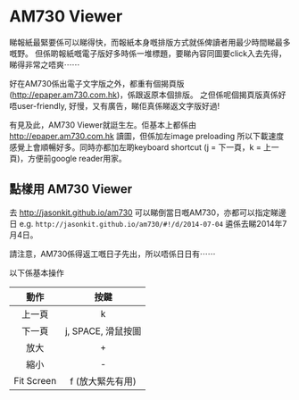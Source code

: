 AM730 Viewer
=================
睇報紙最緊要係可以睇得快，而報紙本身嘅排版方式就係俾讀者用最少時間睇最多嘅野。
但係啲報紙嘅電子版好多時係一堆標題，要睇內容同圖要click入去先得，睇得非常之唔爽⋯⋯

好在AM730係出電子文字版之外，都重有個揭頁版(http://epaper.am730.com.hk)，係跟返原本個排版。
之但係呢個揭頁版真係好唔user-friendly, 好慢，又有廣告，睇佢真係睇返文字版好過!

有見及此，AM730 Viewer就誔生左。佢基本上都係由 http://epaper.am730.com.hk 讀圖，但係加左image preloading
所以下載速度感覺上會順暢好多。同時亦都加左啲keyboard shortcut (j = 下一頁，k = 上一頁)，方便前google reader用家。


點樣用 AM730 Viewer
--------------------
去 http://jasonkit.github.io/am730 可以睇倒當日嘅AM730，亦都可以指定睇邊日 e.g. `http://jasonkit.github.io/am730/#!/d/2014-07-04` 遴係去睇2014年7月4日。

請注意，AM730係得返工嘅日子先出，所以唔係日日有⋯⋯

以下係基本操作

| 動作         | 按鍵       | 
| :----------: | :--------: |
| 上一頁       | k          |
| 下一頁       | j, SPACE, 滑鼠按圖 |
| 放大         | + |
| 縮小         | - |
| Fit Screen   | f (放大緊先有用)|

